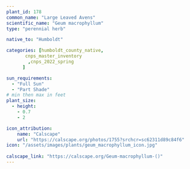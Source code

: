 ```yaml
---
plant_id: 178 
common_name: "Large Leaved Avens"
scientific_name: "Geum macrophyllum"
type: "perennial herb"

native_to: "Humboldt"

categories: [humboldt_county_native,
       cnps_master_inventory
        ,cnps_2022_spring
      ]

sun_requirements:
  - "Full Sun"
  - "Part Shade"
# min then max in feet
plant_size:
  - height: 
    - 0.7 
    - 2

icon_attribution: 
    name: "Calscape"
    url: "https://calscape.org/photos/1755?srchcr=sc62311d89c84f6"
icon: "/assets/images/plants/geum_macrophyllum_icon.jpg"
 
calscape_link: "https://calscape.org/Geum-macrophyllum-()"
---
```








